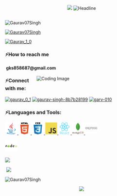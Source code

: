 <!--<img src="https://github.com/TheDudeThatCode/TheDudeThatCode/blob/master/Assets/Hi.gif" width="39px">-->
<!--<img src="https://github.com/Ayush7614/Ayush7614/raw/main/Hello.gif">  -->

<div align=center>
         <!-- <p align="left"> <img src="https://komarev.com/ghpvc/?username=Gaurav07Singh&label=Profile%20views&color=0e75b6&style=flat" alt="Gaurav07Singh" /> </p>-->
           <picture> <img src = "https://github.com/7oSkaaa/7oSkaaa/blob/main/Images/about_me.gif?raw=true" width = 50px>  </picture> 
        <img src="https://readme-typing-svg.herokuapp.com?color=0DADBDFA&size=32&center=true&vCenter=true&width=600&height=50&lines=Hey,+there+I'm+Gaurav+Singh.+%F0%9F%91%8B;Passionate+Developer;Web+Development+Enthusiast." alt="Headline" />
    </div>
    <br>

<!--<h1 align="center"><i>Hi, I'm <br> Gaurav Singh </i></h1>-->
<!--## Hey <img src="https://github.com/TheDudeThatCode/TheDudeThatCode/blob/master/Assets/Hi.gif" width="29px">, I'm [Gaurav Singh!] -->

<!--<h3 align="center">A self-taught developer from India , who loves to code🖤🖤 .</h3>-->
<p align="left"> <img src="https://komarev.com/ghpvc/?username=Gaurav07Singh&label=Profile%20views&color=0e75b6&style=flat" alt="Gaurav07Singh" /> </p>
<p align="left"> <a href="https://github.com/ryo-ma/github-profile-trophy"><img src="https://github-profile-trophy.vercel.app/?username=Gaurav07Singh" alt="Gaurav07Singh" /></a> </p>

<p align="left"> <a href="https://twitter.com/Gaurav_1_0" target="blank"><img src="https://img.shields.io/twitter/follow/Gaurav_1_0?logo=twitter&style=for-the-badge" alt="Gaurav_1_0" /></a> </p>

<h3 align="left">⚡How to reach me</h3>
<h4>&nbspgks858687@gmail.com</h4>
<img align="right" alt="Coding Image" width="400" src="https://c.tenor.com/2uyENRmiUt0AAAAC/coding.gif">

<h3 align="left">⚡Connect with me:</h3>
<p align="left">
<a href="https://twitter.com/Gaurav_1_0" target="blank"><img align="center" src="https://raw.githubusercontent.com/rahuldkjain/github-profile-readme-generator/master/src/images/icons/Social/twitter.svg" alt="gaurav_0_1" height="30" width="40" /></a>
<a href="https://linkedin.com/in/gaurav-singh-8b7b28199" target="blank"><img align="center" src="https://raw.githubusercontent.com/rahuldkjain/github-profile-readme-generator/master/src/images/icons/Social/linked-in-alt.svg" alt="gaurav-singh-8b7b28199" height="30" width="40" /></a>
<a href="https://www.leetcode.com/garv-010" target="blank"><img align="center" src="https://raw.githubusercontent.com/rahuldkjain/github-profile-readme-generator/master/src/images/icons/Social/leet-code.svg" alt="garv-010" height="30" width="40" /></a>
</p>



<p align="left">
</p>

<h3 align="left">⚡Languages and Tools:</h3>
<p align="left"><p align="left"><a href="https://www.java.com" target="_blank" rel="noreferrer"> <img src="https://raw.githubusercontent.com/devicons/devicon/master/icons/java/java-original.svg" alt="java" width="40" height="40"/> </a> 
 <a href="https://www.w3.org/html/" target="_blank" rel="noreferrer"> <img src="https://raw.githubusercontent.com/devicons/devicon/master/icons/html5/html5-original-wordmark.svg" alt="html5" width="40" height="40"/> </a>
 <a href="https://www.w3schools.com/css/" target="_blank" rel="noreferrer"> <img src="https://raw.githubusercontent.com/devicons/devicon/master/icons/css3/css3-original-wordmark.svg" alt="css3" width="40" height="40"/> </a>
  <a href="https://developer.mozilla.org/en-US/docs/Web/JavaScript" target="_blank" rel="noreferrer"> <img src="https://raw.githubusercontent.com/devicons/devicon/master/icons/javascript/javascript-original.svg" alt="javascript" width="40" height="40"/> </a> 
 <a href="https://reactjs.org/" target="_blank" rel="noreferrer"> <img src="https://raw.githubusercontent.com/devicons/devicon/master/icons/react/react-original-wordmark.svg" alt="react" width="40" height="40"/> </a> 
 <a href="https://www.mongodb.com/" target="_blank" rel="noreferrer"> <img src="https://raw.githubusercontent.com/devicons/devicon/master/icons/mongodb/mongodb-original-wordmark.svg" alt="mongodb" width="40" height="40"/> </a> 
  <a href="https://expressjs.com" target="_blank" rel="noreferrer"> <img src="https://raw.githubusercontent.com/devicons/devicon/master/icons/express/express-original-wordmark.svg" alt="express" width="40" height="40"/> </a>
   
  <a href="https://nodejs.org" target="_blank" rel="noreferrer"> <img src="https://raw.githubusercontent.com/devicons/devicon/master/icons/nodejs/nodejs-original-wordmark.svg" alt="nodejs" width="40" height="40"/> </a> 
 </p>                                                                                                                                                           
 
 
 
 <p><img align="center" src="https://github-readme-stats.vercel.app/api/top-langs/?username=Gaurav07Singh&langs_count=7&theme=react")](https://github.com/Gaurav07Singh/github-readme-stats"/></p>

<p>&nbsp;<img align="center" src="https://github-readme-stats.vercel.app/api?username=Gaurav07Singh&show_icons=true&theme=react" /></p>

<p><img align="center" src="https://github-readme-streak-stats.herokuapp.com/?user=Gaurav07Singh&theme=react" alt="Gaurav07Singh" /> </p> 
          <div align="center">
        <img src="https://activity-graph.herokuapp.com/graph?username=Gaurav07Singh&theme=react-dark&count_private=true">
          </div>

